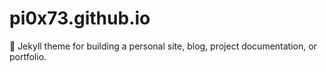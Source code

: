 # pi0x73.github.io
:triangular_ruler: Jekyll theme for building a personal site, blog, project documentation, or portfolio.
